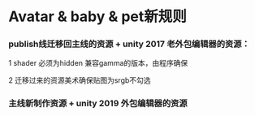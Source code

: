 # Avatar & baby & pet新规则

### publish线迁移回主线的资源 + unity 2017 老外包编辑器的资源：

1 shader 必须为hidden 兼容gamma的版本，由程序确保

2 迁移过来的资源美术确保贴图为srgb不勾选

### 主线新制作资源 + unity 2019 外包编辑器的资源









